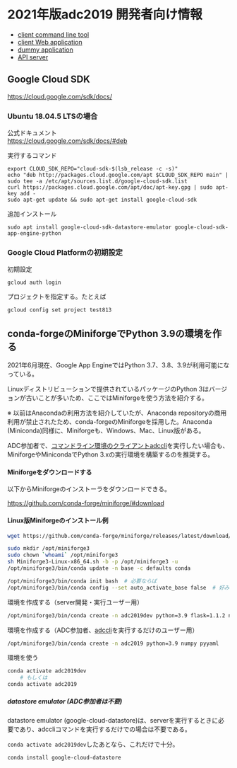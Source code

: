 2021年版adc2019 開発者向け情報
=============================

- [client command line tool](client/devel.md)
- [client Web application](client-app/devel.md)
- [dummy application](hello_world/README.md)
- [API server](server/devel.md)


Google Cloud SDK
----------------

https://cloud.google.com/sdk/docs/


### Ubuntu 18.04.5 LTSの場合

公式ドキュメント  
https://cloud.google.com/sdk/docs/#deb

実行するコマンド

```
export CLOUD_SDK_REPO="cloud-sdk-$(lsb_release -c -s)"
echo "deb http://packages.cloud.google.com/apt $CLOUD_SDK_REPO main" | sudo tee -a /etc/apt/sources.list.d/google-cloud-sdk.list
curl https://packages.cloud.google.com/apt/doc/apt-key.gpg | sudo apt-key add -
sudo apt-get update && sudo apt-get install google-cloud-sdk
```

追加インストール

```
sudo apt install google-cloud-sdk-datastore-emulator google-cloud-sdk-app-engine-python
```

### Google Cloud Platformの初期設定

初期設定

```
gcloud auth login
```


プロジェクトを指定する。たとえば

```
gcloud config set project test813
```



<a name="miniconda"></a>
conda-forgeのMiniforgeでPython 3.9の環境を作る
-------------------------------------------

2021年6月現在、Google App EngineではPython 3.7、3.8、3.9が利用可能になっている。

Linuxディストリビューションで提供されているパッケージのPython 3はバージョンが古いことが多いため、ここではMiniforgeを使う方法を紹介する。

※ 以前はAnacondaの利用方法を紹介していたが、Anaconda repositoryの商用利用が禁止されたため、conda-forgeのMiniforgeを採用した。Anaconda (Miniconda)同様に、Miniforgeも、Windows、Mac、Linux版がある。

ADC参加者で、[コマンドライン環境のクライアントadccli](client/README.md)を実行したい場合も、MiniforgeやMinicondaでPython 3.xの実行環境を構築するのを推奨する。

#### Miniforgeをダウンロードする

以下からMiniforgeのインストーラをダウンロードできる。

https://github.com/conda-forge/miniforge/#download

#### Linux版Miniforgeのインストール例

``` bash
wget https://github.com/conda-forge/miniforge/releases/latest/download/Miniforge3-Linux-x86_64.sh

sudo mkdir /opt/miniforge3
sudo chown `whoami` /opt/miniforge3
sh Miniforge3-Linux-x86_64.sh -b -p /opt/miniforge3 -u
/opt/miniforge3/bin/conda update -n base -c defaults conda

/opt/miniforge3/bin/conda init bash  # 必要ならば
/opt/miniforge3/bin/conda config --set auto_activate_base false  # 好みで
```

環境を作成する（server開発・実行ユーザー用）

``` bash
/opt/miniforge3/bin/conda create -n adc2019dev python=3.9 flask=1.1.2 numpy gunicorn grpcio pytz requests protobuf pyyaml nodejs
```

環境を作成する（ADC参加者、[adccli](client/README.md)を実行するだけのユーザー用）

``` bash
/opt/miniforge3/bin/conda create -n adc2019 python=3.9 numpy pyyaml
```

環境を使う

``` bash
conda activate adc2019dev
    # もしくは
conda activate adc2019
```

##### datastore emulator (ADC参加者は不要)

datastore emulator (google-cloud-datastore)は、serverを実行するときに必要であり、adccliコマンドを実行するだけでの場合は不要である。

`conda activate adc2019dev`したあとなら、これだけで十分。

```
conda install google-cloud-datastore
```
